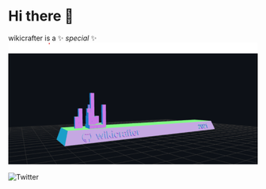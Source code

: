# Hi there 👋

wikicrafter is a ✨ _special_ ✨
![wikicrafter](anim/wikicrafter.png)

![Twitter](https://img.shields.io/twitter/url?style=social&url=https%3A%2F%2Ftwitter.com%2FAnchabadzeGiga)


<!--



- 🔭 I’m currently working on ...
- 🌱 I’m currently learning ...
- 👯 I’m looking to collaborate on ...
- 🤔 I’m looking for help with ...
- 💬 Ask me about ...
- 📫 How to reach me: ...
- 😄 Pronouns: ...
- ⚡ Fun fact: ...
-->
